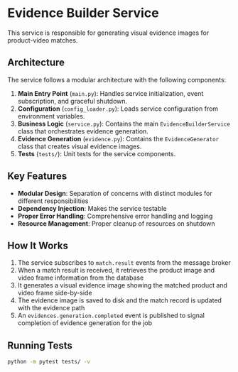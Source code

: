 # Evidence Builder Service

This service is responsible for generating visual evidence images for product-video matches.

## Architecture

The service follows a modular architecture with the following components:

1. **Main Entry Point** (`main.py`): Handles service initialization, event subscription, and graceful shutdown.
2. **Configuration** (`config_loader.py`): Loads service configuration from environment variables.
3. **Business Logic** (`service.py`): Contains the main `EvidenceBuilderService` class that orchestrates evidence generation.
4. **Evidence Generation** (`evidence.py`): Contains the `EvidenceGenerator` class that creates visual evidence images.
5. **Tests** (`tests/`): Unit tests for the service components.

## Key Features

- **Modular Design**: Separation of concerns with distinct modules for different responsibilities
- **Dependency Injection**: Makes the service testable
- **Proper Error Handling**: Comprehensive error handling and logging
- **Resource Management**: Proper cleanup of resources on shutdown

## How It Works

1. The service subscribes to `match.result` events from the message broker
2. When a match result is received, it retrieves the product image and video frame information from the database
3. It generates a visual evidence image showing the matched product and video frame side-by-side
4. The evidence image is saved to disk and the match record is updated with the evidence path
5. An `evidences.generation.completed` event is published to signal completion of evidence generation for the job

## Running Tests

```bash
python -m pytest tests/ -v
```